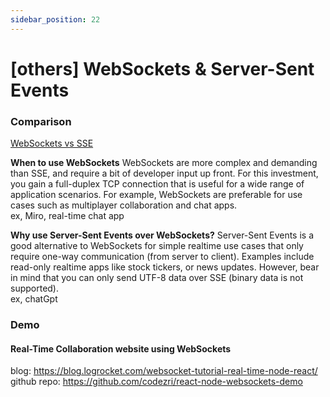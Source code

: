 ```yaml
---
sidebar_position: 22
---
```


# [others] WebSockets & Server-Sent Events

### Comparison

[WebSockets vs SSE](https://ably.com/blog/websockets-vs-sse)

**When to use WebSockets**
WebSockets are more complex and demanding than SSE, and require a bit of developer input up front. For this investment, you gain a full-duplex TCP connection that is useful for a wide range of application scenarios. For example, WebSockets are preferable for use cases such as multiplayer collaboration and chat apps.  
ex, Miro, real-time chat app

**Why use Server-Sent Events over WebSockets?**
Server-Sent Events is a good alternative to WebSockets for simple realtime use cases that only require one-way communication (from server to client). Examples include read-only realtime apps like stock tickers, or news updates. However, bear in mind that you can only send UTF-8 data over SSE (binary data is not supported).  
ex, chatGpt

### Demo

#### Real-Time Collaboration website using WebSockets

blog: https://blog.logrocket.com/websocket-tutorial-real-time-node-react/
github repo: https://github.com/codezri/react-node-websockets-demo
